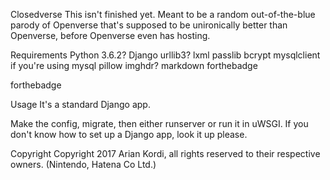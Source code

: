 Closedverse
This isn't finished yet. Meant to be a random out-of-the-blue parody of Openverse that's supposed to be unironically better than Openverse, before Openverse even has hosting.

Requirements
Python 3.6.2?
Django
urllib3?
lxml
passlib
bcrypt
mysqlclient if you're using mysql
pillow
imghdr?
markdown
forthebadge

forthebadge

Usage
It's a standard Django app.

Make the config, migrate, then either runserver or run it in uWSGI. If you don't know how to set up a Django app, look it up please.

Copyright
Copyright 2017 Arian Kordi, all rights reserved to their respective owners. (Nintendo, Hatena Co Ltd.)
